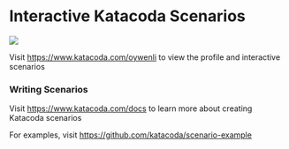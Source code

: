 # Interactive Katacoda Scenarios

[![](http://shields.katacoda.com/katacoda/oywenli/count.svg)](https://www.katacoda.com/oywenli "Get your profile on Katacoda.com")

Visit https://www.katacoda.com/oywenli to view the profile and interactive scenarios

### Writing Scenarios
Visit https://www.katacoda.com/docs to learn more about creating Katacoda scenarios

For examples, visit https://github.com/katacoda/scenario-example
